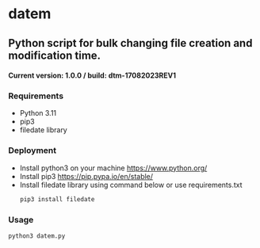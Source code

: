 # datem
## Python script for bulk changing file creation and modification time.
#### Current version: 1.0.0 / build: dtm-17082023REV1
### Requirements
- Python 3.11
- pip3 
- filedate library
### Deployment
- Install python3 on your machine https://www.python.org/
- Install pip3 https://pip.pypa.io/en/stable/
- Install filedate library using command below or use requirements.txt
	```bash
	pip3 install filedate
	```
### Usage
```python
python3 datem.py
```
